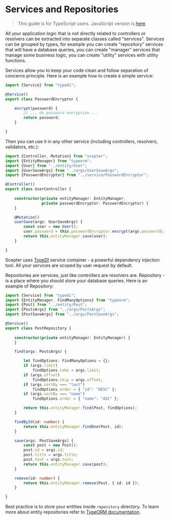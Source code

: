 # Services and Repositories

> This guide is for TypeScript users. JavaScript version is [here](../javascript/services-and-repositories.md).

All your application logic that is not directly related to controllers or resolvers 
can be extracted into separate classes called "services".
Services can be grouped by types, 
for example you can create "repository" services that will have a database queries,
you can create "manager" services that manage some business logic,
you can create "utility" services with utility functions.

Services allow you to keep your code clean and follow separation of concerns principle.
Here is an example how to create a simple service:

```typescript
import {Service} from "typedi";

@Service()
export class PasswordEncryptor {

    encrypt(password) {
        // ... do password encryption ...
        return password;
    }

}
```

Then you can use it in any other service (including controllers, resolvers, validators, etc.):

```typescript
import {Controller, Mutation} from "scepter";
import {EntityManager} from "typeorm";
import {User} from "../entity/User";
import {UserSaveArgs} from "../args/UserSaveArgs";
import {PasswordEncryptor} from "../service/PasswordEncryptor";

@Controller()
export class UserController {
    
    constructor(private entityManager: EntityManager,
                private passwordEncryptor: PasswordEncryptor) {
    }

    @Mutation()
    userSave(args: UserSaveArgs) {
        const user = new User();
        user.password = this.passwordEncryptor.encrypt(args.password);
        return this.entityManager.save(user);
    }

}
```

Scepter uses [TypeDI](https://github.com/typestack/typedi) service container - a powerful dependency injection tool.
All your services are scoped by user request by default.

Repositories are services, just like controllers are resolvers are.
Repository - is a place where you should store your database queries. Here is an example of Repository:

```typescript
import {Service} from "typedi";
import {EntityManager, FindManyOptions} from "typeorm";
import {Post} from "../entity/Post";
import {PostsArgs} from "../args/PostsArgs";
import {PostSaveArgs} from "../args/PostSaveArgs";

@Service()
export class PostRepository {
    
    constructor(private entityManager: EntityManager) {
    }

    find(args: PostsArgs) {

        let findOptions: FindManyOptions = {};
        if (args.limit)
            findOptions.take = args.limit;
        if (args.offset)
            findOptions.skip = args.offset;
        if (args.sortBy === "last")
            findOptions.order = { "id": "DESC" };
        if (args.sortBy === "name")
            findOptions.order = { "name": "ASC" };

        return this.entityManager.find(Post, findOptions);
    }

    findById(id: number) {
        return this.entityManager.findOne(Post, id);
    }

    save(args: PostSaveArgs) {
        const post = new Post();
        post.id = args.id;
        post.title = args.title;
        post.text = args.text;
        return this.entityManager.save(post);
    }

    remove(id: number) {
        return this.entityManager.remove(Post, { id: id });
    }

}
```

Best practice is to store your entities inside `repository` directory.
To learn more about entity repositories refer to [TypeORM documentation](http://typeorm.io/#/custom-repository).